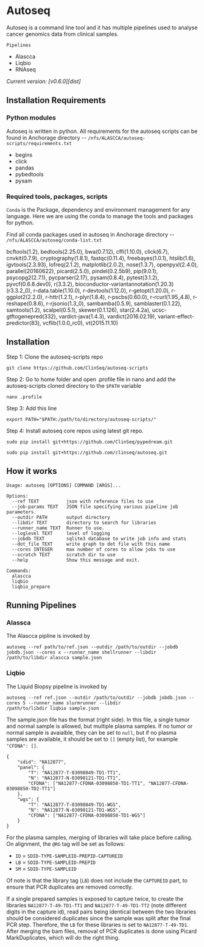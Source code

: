 Autoseq
=======

Autoseq is a command line tool and it has multiple pipelines used to analyse cancer genomics data from clinical samples. 

 `Pipelines`

 * Alascca
 * Liqbio
 * RNAseq

*Current version: [v0.6.0][dist]*


Installation Requirements
-------------------------

### Python modules

Autoseq is written in python. All requirements for the autoseq scripts can be found in Anchorage directory -- `/nfs/ALASCCA/autoseq-scripts/requirements.txt`

 * begins
 * click
 * pandas
 * pybedtools
 * pysam

### Required tools, packages, scripts

`Conda` is the Package, dependency and environment management for any language. Here we are using the conda to manage the tools and packages for python.

Find all conda packages used in autoseq in Anchorage directory -- `/nfs/ALASCCA/autoseq/conda-list.txt`

bcftools(1.2), bedtools(2.25.0), bwa(0.7.12), cffi(1.10.0), click(6.7), cnvkit(0.7.9), cryptography(1.8.1), fastqc(0.11.4), freebayes(1.0.1), htslib(1.6), igvtools(2.3.93), lofreq(2.1.2), matplotlib(2.0.2), nose(1.3.7), openpyxl(2.4.0), parallel(20160622), picard(2.5.0), pindel(0.2.5b9), pip(9.0.1), psycopg2(2.7.1), pycparser(2.17), pysam(0.8.4), pytest(3.1.2), pyvcf(0.6.8.dev0), r(3.3.2), bioconductor-variantannotation(1.20.3)(r3.3.2_0), r-data.table(1.10.0), r-devtools(1.12.0), r-getopt(1.20.0), r-ggplot2(2.2.0), r-httr(1.2.1), r-plyr(1.8.4), r-pscbs(0.60.0), r-rcurl(1.95_4.8), r-reshape(0.8.6), r-rjsonio(1.3_0), sambamba(0.5.9), samblaster(0.1.22), samtools(1.2), scalpel(0.5.1), skewer(0.1.126), star(2.4.2a), ucsc-gtftogenepred(332), vardict-java(1.4.3), vardict(2016.02.19), variant-effect-predictor(83), vcflib(1.0.0_rc0), vt(2015.11.10)

Installation
-------------

Step 1: Clone the autoseq-scripts repo

```
git clone https://github.com/ClinSeq/autoseq-scripts
```
Step 2: Go to home folder and open .profile file in nano and add the autoseq-scripts cloned directory to the `$PATH` variable

```
nano .profile
```
Step 3: Add this line

```
export PATH="$PATH:/path/to/directory/autoseq-scripts/"
```

Step 4: Install autoseq core repos using latest git repo.


```
sudo pip install git+https://github.com/ClinSeq/pypedream.git

sudo pip install git+https://github.com/clinseq/autoseq.git
```


How it works
------------

``` CLI
Usage: autoseq [OPTIONS] COMMAND [ARGS]...

Options:
  --ref TEXT          json with reference files to use
  --job-params TEXT   JSON file specifying various pipeline job parameters.
  --outdir PATH       output directory
  --libdir TEXT       directory to search for libraries
  --runner_name TEXT  Runner to use.
  --loglevel TEXT     level of logging
  --jobdb TEXT        sqlite3 database to write job info and stats
  --dot_file TEXT     write graph to dot file with this name
  --cores INTEGER     max number of cores to allow jobs to use
  --scratch TEXT      scratch dir to use
  --help              Show this message and exit.

Commands:
  alascca
  liqbio
  liqbio_prepare
```

Running Pipelines
-----------------

### Alassca

The Alascca pipline is invoked by

```
autoseq --ref path/to/ref.json --outdir /path/to/outdir --jobdb jobdb.json --cores x --runner_name shellrunner --libdir 
/path/to/libdir alascca sample.json

```

### Liqbio

The Liquid Biopsy pipeline is invoked by

``` CLI
autoseq --ref ref.json --outdir /path/to/outdir --jobdb jobdb.json --cores 5 --runner_name slurmrunner --libdir 
/path/to/libdir liqbio sample.json

```

The sample.json file has the format (right side). In this file, a single tumor and normal sample is allowed, but multiple plasma samples. If no tumor or normal sample is avaialble, they can be set to `null`, but if no plasma samples are available, it should be set to `[]` (empty list), for example `"CFDNA": []`.

```
{
    "sdid": "NA12877",
    "panel": {
        "T": "NA12877-T-03098849-TD1-TT1",
        "N": "NA12877-N-03098121-TD1-TT1",
        "CFDNA": ["NA12877-CFDNA-03098850-TD1-TT1", "NA12877-CFDNA-03098850-TD2-TT1"]
    },
    "wgs": {
        "T": "NA12877-T-03098849-TD1-WGS",
        "N": "NA12877-N-03098121-TD1-WGS",
        "CFDNA": ["NA12877-CFDNA-03098850-TD1-WGS"]
    }
}
```

For the plasma samples, merging of libraries will take place before calling. On alignment, the `@RG` tag will be set as follows: 

* `ID` = `SDID-TYPE-SAMPLEID-PREPID-CAPTUREID`
* `LB` = `SDID-TYPE-SAMPLEID-PREPID`
* `SM` = `SDID-TYPE-SAMPLEID`

Of note is that the library tag (`LB`) does not include the `CAPTUREID` part, to ensure that PCR duplicates are removed correctly. 

If a single prepared samples is exposed to capture twice, to create the libraries `NA12877-T-49-TD1-TT1` and `NA12877-T-49-TD1-TT2` (note different digits in the capture id), read pairs being identical between the two libraries should be considered duplicates since the sample was split after the final PCR step. Therefore, the `LB` for these libraries is set to `NA12877-T-49-TD1`. After merging the bam files, removal of PCR duplicates is done using Picard MarkDuplicates, which will do the right thing. 




